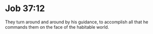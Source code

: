 # Job 37:12

They turn around and around by his guidance, to accomplish all that he commands them on the face of the habitable world.
